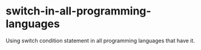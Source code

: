 # switch-in-all-programming-languages
Using switch condition statement in all programming languages that have it.

